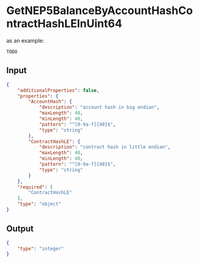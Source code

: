 # GetNEP5BalanceByAccountHashContractHashLEInUint64

as an example:

```
TODO
```


## Input

```json
{
    "additionalProperties": false,
    "properties": {
        "AccountHash": {
            "description": "account hash in big endian",
            "maxLength": 40,
            "minLength": 40,
            "pattern": "^[0-9a-f]{40}$",
            "type": "string"
        },
        "ContractHashLE": {
            "description": "contract hash in little endian",
            "maxLength": 40,
            "minLength": 40,
            "pattern": "^[0-9a-f]{40}$",
            "type": "string"
        }
    },
    "required": [
        "ContractHashLE"
    ],
    "type": "object"
}
```

## Output

```json
{
    "type": "integer"
}
```

